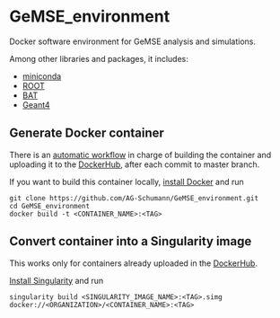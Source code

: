 # GeMSE_environment

Docker software environment for GeMSE analysis and simulations.

Among other libraries and packages, it includes:
+ [miniconda](https://docs.conda.io/en/latest/miniconda.html)
+ [ROOT](https://root.cern/)
+ [BAT](https://bat.mpp.mpg.de/)
+ [Geant4](https://geant4.web.cern.ch/)


## Generate Docker container

There is an [automatic workflow](https://github.com/AG-Schumann/GeMSE_environment/tree/master/.github/workflows) in charge of building the container and uploading it to the [DockerHub](https://hub.docker.com/), after each commit to master branch.

If you want to build this container locally, [install Docker](https://docs.docker.com/engine/install/) and run

```
git clone https://github.com/AG-Schumann/GeMSE_environment.git
cd GeMSE_environment
docker build -t <CONTAINER_NAME>:<TAG>
```

## Convert container into a Singularity image

This works only for containers already uploaded in the [DockerHub](https://hub.docker.com/).

[Install Singularity](https://sylabs.io/guides/3.3/user-guide/installation.html) and run

```
singularity build <SINGULARITY_IMAGE_NAME>:<TAG>.simg docker://<ORGANIZATION>/<CONTAINER_NAME>:<TAG>
```

